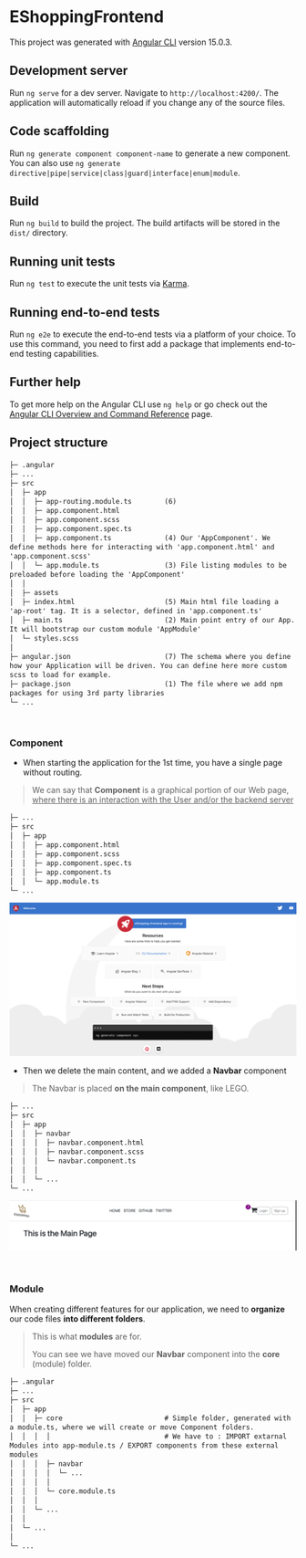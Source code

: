 # EShoppingFrontend

This project was generated with [Angular CLI](https://github.com/angular/angular-cli) version 15.0.3.

## Development server

Run `ng serve` for a dev server. Navigate to `http://localhost:4200/`. The application will automatically reload if you
change any of the source files.

## Code scaffolding

Run `ng generate component component-name` to generate a new component. You can also
use `ng generate directive|pipe|service|class|guard|interface|enum|module`.

## Build

Run `ng build` to build the project. The build artifacts will be stored in the `dist/` directory.

## Running unit tests

Run `ng test` to execute the unit tests via [Karma](https://karma-runner.github.io).

## Running end-to-end tests

Run `ng e2e` to execute the end-to-end tests via a platform of your choice. To use this command, you need to first add a
package that implements end-to-end testing capabilities.

## Further help

To get more help on the Angular CLI use `ng help` or go check out
the [Angular CLI Overview and Command Reference](https://angular.io/cli) page.

## Project structure

```
├─ .angular
├─ ...
├─ src
│  ├─ app
│  │  ├─ app-routing.module.ts        (6)
│  │  ├─ app.component.html
│  │  ├─ app.component.scss
│  │  ├─ app.component.spec.ts
│  │  ├─ app.component.ts             (4) Our 'AppComponent'. We define methods here for interacting with 'app.component.html' and 'app.component.scss'
│  │  └─ app.module.ts                (3) File listing modules to be preloaded before loading the 'AppComponent'
│  │
│  ├─ assets
│  ├─ index.html                      (5) Main html file loading a 'ap-root' tag. It is a selector, defined in 'app.component.ts'
│  ├─ main.ts                         (2) Main point entry of our App. It will bootstrap our custom module 'AppModule'
│  └─ styles.scss
│
├─ angular.json                       (7) The schema where you define how your Application will be driven. You can define here more custom scss to load for example.
├─ package.json                       (1) The file where we add npm packages for using 3rd party libraries
└─ ...
```

&nbsp;

### Component

* When starting the application for the 1st time, you have a single page without routing.

> We can say that **Component** is a graphical portion of our Web page, <ins>where there is an interaction with the User
> and/or the backend server</ins>

```
├─ ...
├─ src
│  ├─ app
│  │  ├─ app.component.html
│  │  ├─ app.component.scss
│  │  ├─ app.component.spec.ts
│  │  ├─ app.component.ts
│  │  └─ app.module.ts 
└─ ...
```

![Default Web Page](./assets/images/Angular_Default_AppComponent_1.jpg)

* Then we delete the main content, and we added a **Navbar** component

> The Navbar is placed **on the main component**, like LEGO.

```
├─ ...
├─ src
│  ├─ app
│  │  ├─ navbar
│  │  │  ├─ navbar.component.html
│  │  │  ├─ navbar.component.scss
│  │  │  └─ navbar.component.ts
│  │  │
│  │  └─ ...
└─ ...
```

![Default Web Page](./assets/images/Navbar_Component_1.jpg)

&nbsp;

### Module

When creating different features for our application, we need to **organize** our code files **into different folders**.

> This is what **modules** are for.
>
> You can see we have moved our **Navbar** component into the **core** (module) folder.

```
├─ .angular
├─ ...
├─ src
│  ├─ app
│  │  ├─ core                         # Simple folder, generated with a module.ts, where we will create or move Component folders.
│  │  │  │                            # We have to : IMPORT extarnal Modules into app-module.ts / EXPORT components from these external modules
│  │  │  ├─ navbar
│  │  │  │  └─ ...
│  │  │  │
│  │  │  └─ core.module.ts
│  │  │ 
│  │  └─ ...           
│  │
│  └─ ...
│
└─ ...
```

